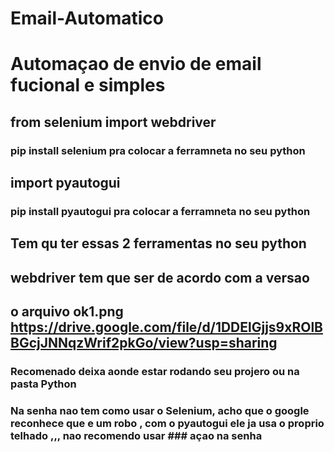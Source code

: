 # Email-Automatico
#  Automaçao de envio de email fucional e simples  
## from selenium import webdriver
### pip install selenium pra colocar a ferramneta no seu python
## import pyautogui 
### pip install pyautogui pra colocar a ferramneta no seu python 
## Tem qu ter essas 2 ferramentas no seu python 
## webdriver tem que ser de acordo com a versao 
## o arquivo ok1.png https://drive.google.com/file/d/1DDElGjjs9xROlBBGcjJNNqzWrif2pkGo/view?usp=sharing
### Recomenado deixa aonde estar rodando seu projero ou na pasta Python
### Na senha nao tem como usar o Selenium, acho que o google reconhece que e um robo , com o pyautogui ele ja usa o proprio telhado ,,, nao recomendo usar ### açao na senha
